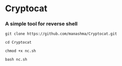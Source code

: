 # Cryptocat

### A simple tool for reverse shell 

```
git clone https://github.com/manashma/Cryptocat.git
```
```
cd Cryptocat
```
```
chmod +x nc.sh
```
```
bash nc.sh
```
